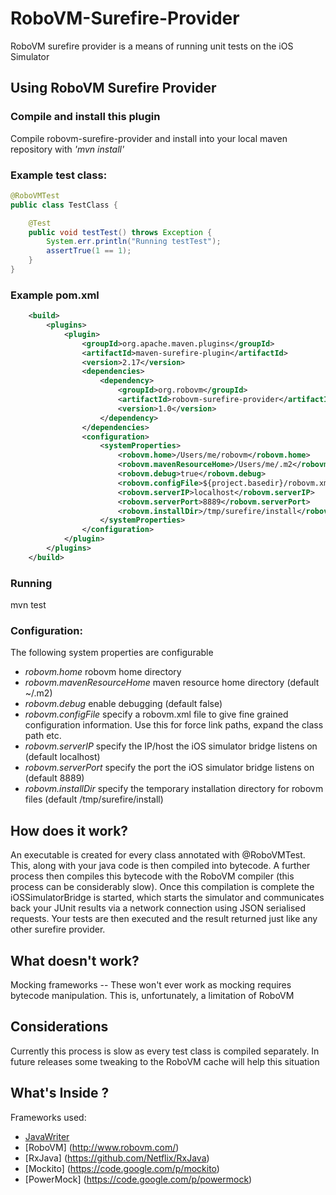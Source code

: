 # RoboVM-Surefire-Provider


RoboVM surefire provider is a means of running unit tests on the iOS Simulator


## Using RoboVM Surefire Provider


### Compile and install this plugin
Compile robovm-surefire-provider and install into your local maven repository with *'mvn install'*

### Example test class:

```java
@RoboVMTest
public class TestClass {

    @Test
    public void testTest() throws Exception {
        System.err.println("Running testTest");
        assertTrue(1 == 1);
    }
}
```

### Example pom.xml

```xml
    <build>
        <plugins>
            <plugin>
                <groupId>org.apache.maven.plugins</groupId>
                <artifactId>maven-surefire-plugin</artifactId>
                <version>2.17</version>
                <dependencies>
                    <dependency>
                        <groupId>org.robovm</groupId>
                        <artifactId>robovm-surefire-provider</artifactId>
                        <version>1.0</version>
                    </dependency>
                </dependencies>
                <configuration>
                    <systemProperties>
                        <robovm.home>/Users/me/robovm</robovm.home>
                        <robovm.mavenResourceHome>/Users/me/.m2</robovm.mavenResourceHome>
                        <robovm.debug>true</robovm.debug>
                        <robovm.configFile>${project.basedir}/robovm.xml</robovm.configFile>
                        <robovm.serverIP>localhost</robovm.serverIP>
                        <robovm.serverPort>8889</robovm.serverPort>
                        <robovm.installDir>/tmp/surefire/install</robovm.installDir>
                    </systemProperties>
                </configuration>
            </plugin>
        </plugins>
    </build>
```


### Running

mvn test

### Configuration:

The following system properties are configurable

* *robovm.home* robovm home directory
* *robovm.mavenResourceHome* maven resource home directory (default ~/.m2)
* *robovm.debug* enable debugging (default false)
* *robovm.configFile* specify a robovm.xml file to give fine grained configuration information. Use this for force link paths, expand the class path etc.
* *robovm.serverIP* specify the IP/host the iOS simulator bridge listens on (default localhost)
* *robovm.serverPort* specify the port the iOS simulator bridge listens on (default 8889)
* *robovm.installDir* specify the temporary installation directory for robovm files (default /tmp/surefire/install)

## How does it work?

An executable is created for every class annotated with @RoboVMTest. This, along with your java code is then compiled into bytecode.
A further process then compiles this bytecode with the RoboVM compiler (this process can be considerably slow).
Once this compilation is complete the iOSSimulatorBridge is started, which starts the simulator and communicates back your JUnit results
via a network connection using JSON serialised requests.
Your tests are then executed and the result returned just like any other surefire provider.


## What doesn't work?

Mocking frameworks -- These won't ever work as mocking requires bytecode manipulation. This is, unfortunately, a limitation of RoboVM

## Considerations

Currently this process is slow as every test class is compiled separately. In future releases some tweaking to the RoboVM cache will help this situation

## What's Inside ?

Frameworks used:

* [JavaWriter](https://github.com/square/javawriter)
* [RoboVM] (http://www.robovm.com/)
* [RxJava] (https://github.com/Netflix/RxJava)
* [Mockito] (https://code.google.com/p/mockito)
* [PowerMock] (https://code.google.com/p/powermock)